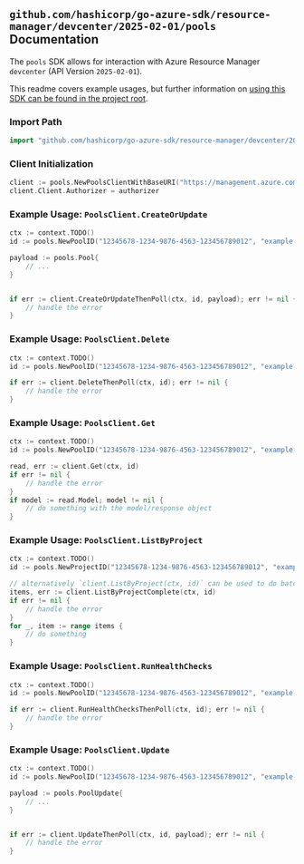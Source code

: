 
## `github.com/hashicorp/go-azure-sdk/resource-manager/devcenter/2025-02-01/pools` Documentation

The `pools` SDK allows for interaction with Azure Resource Manager `devcenter` (API Version `2025-02-01`).

This readme covers example usages, but further information on [using this SDK can be found in the project root](https://github.com/hashicorp/go-azure-sdk/tree/main/docs).

### Import Path

```go
import "github.com/hashicorp/go-azure-sdk/resource-manager/devcenter/2025-02-01/pools"
```


### Client Initialization

```go
client := pools.NewPoolsClientWithBaseURI("https://management.azure.com")
client.Client.Authorizer = authorizer
```


### Example Usage: `PoolsClient.CreateOrUpdate`

```go
ctx := context.TODO()
id := pools.NewPoolID("12345678-1234-9876-4563-123456789012", "example-resource-group", "projectName", "poolName")

payload := pools.Pool{
	// ...
}


if err := client.CreateOrUpdateThenPoll(ctx, id, payload); err != nil {
	// handle the error
}
```


### Example Usage: `PoolsClient.Delete`

```go
ctx := context.TODO()
id := pools.NewPoolID("12345678-1234-9876-4563-123456789012", "example-resource-group", "projectName", "poolName")

if err := client.DeleteThenPoll(ctx, id); err != nil {
	// handle the error
}
```


### Example Usage: `PoolsClient.Get`

```go
ctx := context.TODO()
id := pools.NewPoolID("12345678-1234-9876-4563-123456789012", "example-resource-group", "projectName", "poolName")

read, err := client.Get(ctx, id)
if err != nil {
	// handle the error
}
if model := read.Model; model != nil {
	// do something with the model/response object
}
```


### Example Usage: `PoolsClient.ListByProject`

```go
ctx := context.TODO()
id := pools.NewProjectID("12345678-1234-9876-4563-123456789012", "example-resource-group", "projectName")

// alternatively `client.ListByProject(ctx, id)` can be used to do batched pagination
items, err := client.ListByProjectComplete(ctx, id)
if err != nil {
	// handle the error
}
for _, item := range items {
	// do something
}
```


### Example Usage: `PoolsClient.RunHealthChecks`

```go
ctx := context.TODO()
id := pools.NewPoolID("12345678-1234-9876-4563-123456789012", "example-resource-group", "projectName", "poolName")

if err := client.RunHealthChecksThenPoll(ctx, id); err != nil {
	// handle the error
}
```


### Example Usage: `PoolsClient.Update`

```go
ctx := context.TODO()
id := pools.NewPoolID("12345678-1234-9876-4563-123456789012", "example-resource-group", "projectName", "poolName")

payload := pools.PoolUpdate{
	// ...
}


if err := client.UpdateThenPoll(ctx, id, payload); err != nil {
	// handle the error
}
```
